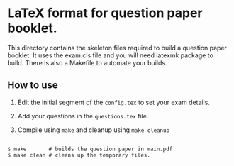 # LaTeX format for question paper booklet.


This directory contains the skeleton files required to build a
question paper booklet. It uses the exam.cls file and you will need
latexmk package to build. There is also a Makefile to automate your
builds.

## How to use

1. Edit the initial segment of the `config.tex` to set your exam
   details.

2. Add your questions in the `questions.tex` file.

3. Compile using `make` and cleanup using `make cleanup`


```

$ make       # builds the question paper in main.pdf
$ make clean # cleans up the temporary files.

```
